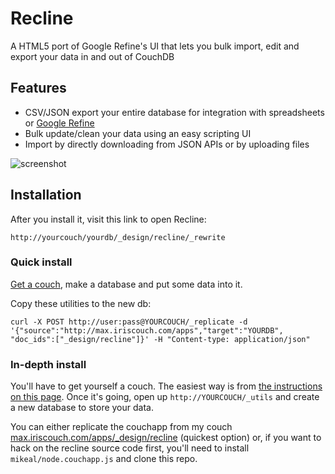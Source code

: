 # Recline

A HTML5 port of Google Refine's UI that lets you bulk import, edit and export your data in and out of CouchDB

## Features

* CSV/JSON export your entire database for integration with spreadsheets or [Google Refine](http://code.google.com/p/google-refine/)
* Bulk update/clean your data using an easy scripting UI
* Import by directly downloading from JSON APIs or by uploading files

![screenshot](http://i.imgur.com/XDSRe.png)

## Installation

After you install it, visit this link to open Recline: 

    http://yourcouch/yourdb/_design/recline/_rewrite

### Quick install

[Get a couch](http://www.iriscouch.com/service), make a database and put some data into it.

Copy these utilities to the new db:

    curl -X POST http://user:pass@YOURCOUCH/_replicate -d '{"source":"http://max.iriscouch.com/apps","target":"YOURDB", "doc_ids":["_design/recline"]}' -H "Content-type: application/json"

### In-depth install

You'll have to get yourself a couch. The easiest way is from [the instructions on this page](http://iriscouch.com/service). Once it's going, open up `http://YOURCOUCH/_utils` and create a new database to store your data.

You can either replicate the couchapp from my couch [max.iriscouch.com/apps/_design/recline](http://max.iriscouch.com/apps/_design/recline) (quickest option) or, if you want to hack on the recline source code first, you'll need to install `mikeal/node.couchapp.js` and clone this repo.